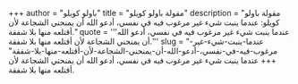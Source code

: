 +++
author = "باولو كويلو"
title = "مقولة باولو كويلو"
description = "مقولة باولو كويلو: عندما ينبت شيء غير مرغوب فيه في نفسي، أدعو الله أن يمنحني الشجاعة لأن أقتلعه منها بلا شفقة."
quote = '''عندما ينبت شيء غير مرغوب فيه في نفسي، أدعو الله أن يمنحني الشجاعة لأن أقتلعه منها بلا شفقة.'''
slug = "عندما-ينبت-شيء-غير-مرغوب-فيه-في-نفسي،-أدعو-الله-أن-يمنحني-الشجاعة-لأن-أقتلعه-منها-بلا-شفقة"
+++
عندما ينبت شيء غير مرغوب فيه في نفسي، أدعو الله أن يمنحني الشجاعة لأن أقتلعه منها بلا شفقة.
